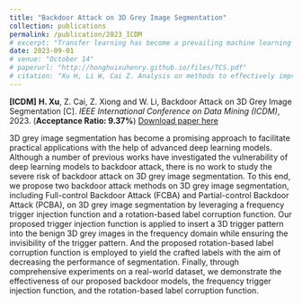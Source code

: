 ```yaml
---
title: "Backdoor Attack on 3D Grey Image Segmentation"
collection: publications
permalink: /publication/2023_ICDM
# excerpt: "Transfer learning has become a prevailing machine learning technique thanks to its superiority in learning knowledge from limited training data for prediction. In the existing works, collection and collaboration are two major approaches to realize the improvement of transfer learning performance. Even though the effectiveness of these approaches has been validated in extensive experiments, there lacks the support of theoretical analysis. Consequently, how to enhance transfer learning effectively is an open problem. In light of this, in this paper, we thoroughly and deeply study the methods of improving transfer learning performance in order to provide the guidelines for applying transfer learning in real applications. Through our proof process, critical conclusions are drawn to help learn the motivation of implementing collection and collaboration, the performance gap between collection and collaboration, and the impacts of data sharing strategies on transfer learning in collaboration. These conclusions can further build a theoretical foundation for future research on transfer learning."
date: 2023-09-01
# venue: "October 14"
# paperurl: "http://honghuixuhenry.github.io/files/TCS.pdf"
# citation: "Xu H, Li W, Cai Z. Analysis on methods to effectively improve transfer learning performance[J]. Theoretical Computer Science, 2023, 940: 90-107."
---
```


**[ICDM]** **H. Xu**, Z. Cai, Z. Xiong and W. Li, Backdoor Attack on 3D Grey Image Segmentation [C]. _IEEE International Conference on Data Mining (ICDM)_, 2023. (**Acceptance Ratio: 9.37\%**) [Download paper here](http://honghuixuhenry.github.io/files/ICDM.pdf)

3D grey image segmentation has become a promising approach to facilitate practical applications with the help of advanced deep learning models. Although a number of previous works have investigated the vulnerability of deep learning models to backdoor attack, there is no work to study the severe risk of backdoor attack on 3D grey image segmentation. To this end, we propose two backdoor attack methods on 3D grey image segmentation, including Full-control Backdoor Attack (FCBA) and Partial-control Backdoor Attack (PCBA), on 3D grey image segmentation by leveraging a frequency trigger injection function and a rotation-based label corruption function. Our proposed trigger injection function is applied to insert a 3D trigger pattern into the benign 3D grey images in the frequency domain while ensuring the invisibility of the trigger pattern. And the proposed rotation-based label corruption function is employed to yield the crafted labels with the aim of decreasing the performance of segmentation. Finally, through comprehensive experiments on a real-world dataset, we demonstrate the effectiveness of our proposed backdoor models, the frequency trigger injection function, and the rotation-based label corruption function.

